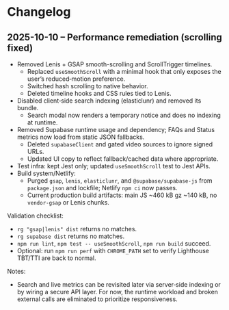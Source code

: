 # Changelog

## 2025-10-10 – Performance remediation (scrolling fixed)

- Removed Lenis + GSAP smooth-scrolling and ScrollTrigger timelines.
  - Replaced `useSmoothScroll` with a minimal hook that only exposes the
    user’s reduced‑motion preference.
  - Switched hash scrolling to native behavior.
  - Deleted timeline hooks and CSS rules tied to Lenis.
- Disabled client‑side search indexing (elasticlunr) and removed its bundle.
  - Search modal now renders a temporary notice and does no indexing at runtime.
- Removed Supabase runtime usage and dependency; FAQs and Status metrics now
  load from static JSON fallbacks.
  - Deleted `supabaseClient` and gated video sources to ignore signed URLs.
  - Updated UI copy to reflect fallback/cached data where appropriate.
- Test infra: kept Jest only; updated `useSmoothScroll` test to Jest APIs.
- Build system/Netlify:
  - Purged `gsap`, `lenis`, `elasticlunr`, and `@supabase/supabase-js` from
    `package.json` and lockfile; Netlify `npm ci` now passes.
  - Current production build artifacts: main JS ~460 kB gz ~140 kB, no
    `vendor-gsap` or Lenis chunks.

Validation checklist:
- `rg "gsap|lenis" dist` returns no matches.
- `rg supabase dist` returns no matches.
- `npm run lint`, `npm test -- useSmoothScroll`, `npm run build` succeed.
- Optional: run `npm run perf` with `CHROME_PATH` set to verify Lighthouse
  TBT/TTI are back to normal.

Notes:
- Search and live metrics can be revisited later via server‑side indexing or
  by wiring a secure API layer. For now, the runtime workload and broken
  external calls are eliminated to prioritize responsiveness.
